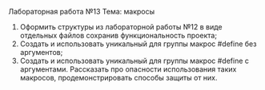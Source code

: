 Лабораторная работа №13
Тема: макросы
1. Оформить структуры из лабораторной работы №12 в виде отдельных файлов сохранив функциональность проекта;
2. Создать и использовать уникальный для группы макрос #define без аргументов;
3. Создать и использовать уникальный для группы макрос #define с аргументами. Рассказать про опасности использования таких макросов, продемонстрировать способы защиты от них.
